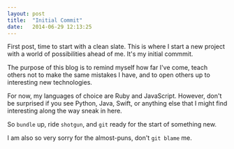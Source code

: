 ```yaml
---
layout: post
title:  "Initial Commit"
date:   2014-06-29 12:13:25
---
```


First post, time to start with a clean slate.  This is where I start a new project with a world of possibilities ahead of me.  It's my initial commmit.

The purpose of this blog is to remind myself how far I've come, teach others not to make the same mistakes I have, and to open others up to interesting new technologies.

For now, my languages of choice are Ruby and JavaScript.  However, don't be surprised if you see Python, Java, Swift, or anything else that I might find interesting along the way sneak in here.

So `bundle` up, ride `shotgun`, and `git` ready for the start of something new.

I am also so very sorry for the almost-puns, don't `git blame` me.